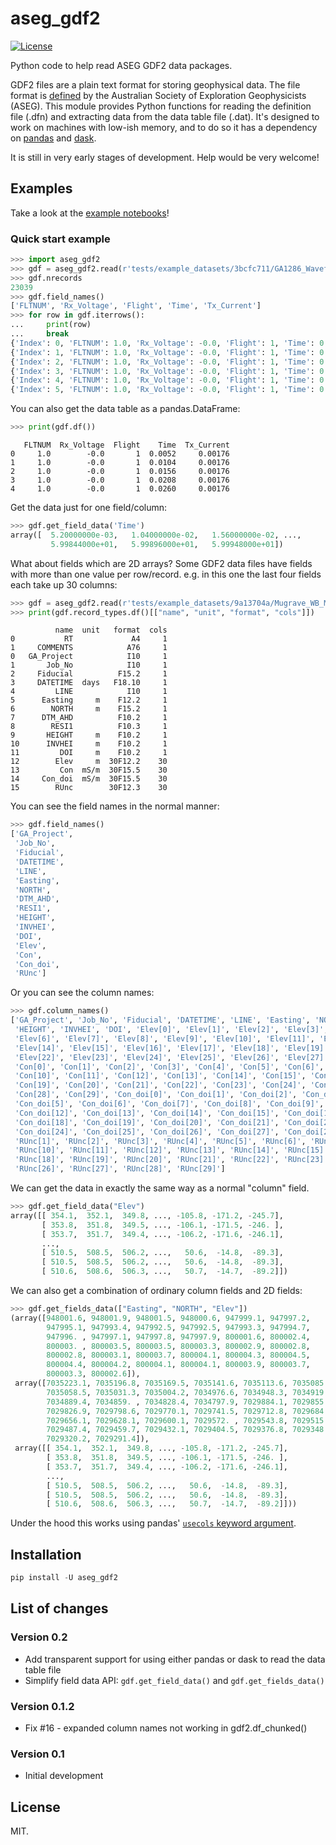 # aseg_gdf2

[![License](http://img.shields.io/badge/license-MIT-blue.svg)](https://github.com/kinverarity1/aseg_gdf2/blob/master/LICENSE)

Python code to help read ASEG GDF2 data packages.

GDF2 files are a plain text format for storing geophysical data. The file format is [defined](https://www.aseg.org.au/technical/aseg-technical-standards) by the Australian Society of Exploration Geophysicists (ASEG). This module provides Python functions for reading the definition file (.dfn) and extracting data from the data table file (.dat). It's designed to work on machines with low-ish memory, and to do so it has a dependency on [pandas](https://pandas.pydata.org/) and [dask](https://docs.dask.org/en/latest/dataframe.html).

It is still in very early stages of development. Help would be very welcome!

## Examples

Take a look at the [example notebooks](notebooks)!

### Quick start example

```python
>>> import aseg_gdf2
>>> gdf = aseg_gdf2.read(r'tests/example_datasets/3bcfc711/GA1286_Waveforms')
>>> gdf.nrecords
23039
>>> gdf.field_names()
['FLTNUM', 'Rx_Voltage', 'Flight', 'Time', 'Tx_Current']
>>> for row in gdf.iterrows():
...     print(row)
...     break
{'Index': 0, 'FLTNUM': 1.0, 'Rx_Voltage': -0.0, 'Flight': 1, 'Time': 0.0052, 'Tx_Current': 0.00176}
{'Index': 1, 'FLTNUM': 1.0, 'Rx_Voltage': -0.0, 'Flight': 1, 'Time': 0.0104, 'Tx_Current': 0.00176}
{'Index': 2, 'FLTNUM': 1.0, 'Rx_Voltage': -0.0, 'Flight': 1, 'Time': 0.0156, 'Tx_Current': 0.00176}
{'Index': 3, 'FLTNUM': 1.0, 'Rx_Voltage': -0.0, 'Flight': 1, 'Time': 0.0208, 'Tx_Current': 0.00176}
{'Index': 4, 'FLTNUM': 1.0, 'Rx_Voltage': -0.0, 'Flight': 1, 'Time': 0.026, 'Tx_Current': 0.00176}
{'Index': 5, 'FLTNUM': 1.0, 'Rx_Voltage': -0.0, 'Flight': 1, 'Time': 0.0312, 'Tx_Current': 0.00176}
```

You can also get the data table as a pandas.DataFrame:

```python
>>> print(gdf.df())
```

```
   FLTNUM  Rx_Voltage  Flight    Time  Tx_Current
0     1.0        -0.0       1  0.0052     0.00176
1     1.0        -0.0       1  0.0104     0.00176
2     1.0        -0.0       1  0.0156     0.00176
3     1.0        -0.0       1  0.0208     0.00176
4     1.0        -0.0       1  0.0260     0.00176
```

Get the data just for one field/column:

```python
>>> gdf.get_field_data('Time')
array([  5.20000000e-03,   1.04000000e-02,   1.56000000e-02, ...,
         5.99844000e+01,   5.99896000e+01,   5.99948000e+01])
```

What about fields which are 2D arrays? Some GDF2 data files have fields with more than one value per row/record. e.g. in this one the last four fields each take up 30 columns:

```python
>>> gdf = aseg_gdf2.read(r'tests/example_datasets/9a13704a/Mugrave_WB_MGA52.dfn')
>>> print(gdf.record_types.df()[["name", "unit", "format", "cols"]])
```

```
          name  unit   format  cols
0           RT             A4     1
1     COMMENTS            A76     1
0   GA_Project            I10     1
1       Job_No            I10     1
2     Fiducial          F15.2     1
3     DATETIME  days   F18.10     1
4         LINE            I10     1
5      Easting     m    F12.2     1
6        NORTH     m    F15.2     1
7      DTM_AHD          F10.2     1
8        RESI1          F10.3     1
9       HEIGHT     m    F10.2     1
10      INVHEI     m    F10.2     1
11         DOI     m    F10.2     1
12        Elev     m  30F12.2    30
13         Con  mS/m  30F15.5    30
14     Con_doi  mS/m  30F15.5    30
15        RUnc        30F12.3    30
```

You can see the field names in the normal manner:

```python
>>> gdf.field_names()
['GA_Project',
 'Job_No',
 'Fiducial',
 'DATETIME',
 'LINE',
 'Easting',
 'NORTH',
 'DTM_AHD',
 'RESI1',
 'HEIGHT',
 'INVHEI',
 'DOI',
 'Elev',
 'Con',
 'Con_doi',
 'RUnc']
```

 Or you can see the column names:

```python
>>> gdf.column_names()
['GA_Project', 'Job_No', 'Fiducial', 'DATETIME', 'LINE', 'Easting', 'NORTH', 'DTM_AHD', 'RESI1',
 'HEIGHT', 'INVHEI', 'DOI', 'Elev[0]', 'Elev[1]', 'Elev[2]', 'Elev[3]', 'Elev[4]', 'Elev[5]',
 'Elev[6]', 'Elev[7]', 'Elev[8]', 'Elev[9]', 'Elev[10]', 'Elev[11]', 'Elev[12]', 'Elev[13]',
 'Elev[14]', 'Elev[15]', 'Elev[16]', 'Elev[17]', 'Elev[18]', 'Elev[19]', 'Elev[20]', 'Elev[21]',
 'Elev[22]', 'Elev[23]', 'Elev[24]', 'Elev[25]', 'Elev[26]', 'Elev[27]', 'Elev[28]', 'Elev[29]',
 'Con[0]', 'Con[1]', 'Con[2]', 'Con[3]', 'Con[4]', 'Con[5]', 'Con[6]', 'Con[7]', 'Con[8]', 'Con[9]',
 'Con[10]', 'Con[11]', 'Con[12]', 'Con[13]', 'Con[14]', 'Con[15]', 'Con[16]', 'Con[17]', 'Con[18]',
 'Con[19]', 'Con[20]', 'Con[21]', 'Con[22]', 'Con[23]', 'Con[24]', 'Con[25]', 'Con[26]', 'Con[27]',
 'Con[28]', 'Con[29]', 'Con_doi[0]', 'Con_doi[1]', 'Con_doi[2]', 'Con_doi[3]', 'Con_doi[4]',
 'Con_doi[5]', 'Con_doi[6]', 'Con_doi[7]', 'Con_doi[8]', 'Con_doi[9]', 'Con_doi[10]', 'Con_doi[11]',
 'Con_doi[12]', 'Con_doi[13]', 'Con_doi[14]', 'Con_doi[15]', 'Con_doi[16]', 'Con_doi[17]',
 'Con_doi[18]', 'Con_doi[19]', 'Con_doi[20]', 'Con_doi[21]', 'Con_doi[22]', 'Con_doi[23]',
 'Con_doi[24]', 'Con_doi[25]', 'Con_doi[26]', 'Con_doi[27]', 'Con_doi[28]', 'Con_doi[29]', 'RUnc[0]',
 'RUnc[1]', 'RUnc[2]', 'RUnc[3]', 'RUnc[4]', 'RUnc[5]', 'RUnc[6]', 'RUnc[7]', 'RUnc[8]', 'RUnc[9]',
 'RUnc[10]', 'RUnc[11]', 'RUnc[12]', 'RUnc[13]', 'RUnc[14]', 'RUnc[15]', 'RUnc[16]', 'RUnc[17]',
 'RUnc[18]', 'RUnc[19]', 'RUnc[20]', 'RUnc[21]', 'RUnc[22]', 'RUnc[23]', 'RUnc[24]', 'RUnc[25]',
 'RUnc[26]', 'RUnc[27]', 'RUnc[28]', 'RUnc[29]']
```

We can get the data in exactly the same way as a normal "column" field.

```python
>>> gdf.get_field_data("Elev")
array([[ 354.1,  352.1,  349.8, ..., -105.8, -171.2, -245.7],
       [ 353.8,  351.8,  349.5, ..., -106.1, -171.5, -246. ],
       [ 353.7,  351.7,  349.4, ..., -106.2, -171.6, -246.1],
       ...,
       [ 510.5,  508.5,  506.2, ...,   50.6,  -14.8,  -89.3],
       [ 510.5,  508.5,  506.2, ...,   50.6,  -14.8,  -89.3],
       [ 510.6,  508.6,  506.3, ...,   50.7,  -14.7,  -89.2]])
```

We can also get a combination of ordinary column fields and 2D fields:

```python
>>> gdf.get_fields_data(["Easting", "NORTH", "Elev"])
(array([948001.6, 948001.9, 948001.5, 948000.6, 947999.1, 947997.2,
        947995.1, 947993.4, 947992.5, 947992.5, 947993.3, 947994.7,
        947996. , 947997.1, 947997.8, 947997.9, 800001.6, 800002.4,
        800003. , 800003.5, 800003.5, 800003.3, 800002.9, 800002.8,
        800002.8, 800003.1, 800003.7, 800004.1, 800004.3, 800004.5,
        800004.4, 800004.2, 800004.1, 800004.1, 800003.9, 800003.7,
        800003.3, 800002.6]),
 array([7035223.1, 7035196.8, 7035169.5, 7035141.6, 7035113.6, 7035085.9,
        7035058.5, 7035031.3, 7035004.2, 7034976.6, 7034948.3, 7034919.2,
        7034889.4, 7034859. , 7034828.4, 7034797.9, 7029884.1, 7029855.3,
        7029826.9, 7029798.6, 7029770.1, 7029741.5, 7029712.8, 7029684.3,
        7029656.1, 7029628.1, 7029600.1, 7029572. , 7029543.8, 7029515.5,
        7029487.4, 7029459.7, 7029432.1, 7029404.5, 7029376.8, 7029348.7,
        7029320.2, 7029291.4]),
 array([[ 354.1,  352.1,  349.8, ..., -105.8, -171.2, -245.7],
        [ 353.8,  351.8,  349.5, ..., -106.1, -171.5, -246. ],
        [ 353.7,  351.7,  349.4, ..., -106.2, -171.6, -246.1],
        ...,
        [ 510.5,  508.5,  506.2, ...,   50.6,  -14.8,  -89.3],
        [ 510.5,  508.5,  506.2, ...,   50.6,  -14.8,  -89.3],
        [ 510.6,  508.6,  506.3, ...,   50.7,  -14.7,  -89.2]]))
```

Under the hood this works using pandas' [``usecols`` keyword argument](https://pandas.pydata.org/pandas-docs/version/0.22/generated/pandas.read_fwf.html).

## Installation

```python
pip install -U aseg_gdf2
```

## List of changes

### Version 0.2
- Add transparent support for using either pandas or dask to read the data table file
- Simplify field data API: `gdf.get_field_data()` and `gdf.get_fields_data()`

### Version 0.1.2
- Fix #16 - expanded column names not working in gdf2.df_chunked()

### Version 0.1
- Initial development

## License

MIT.
